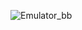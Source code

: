 
![Emulator_bb](https://user-images.githubusercontent.com/27886942/216838745-297fd609-266e-4f1e-9b2b-1dcebe91da3c.png)
